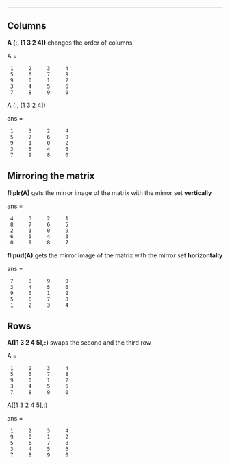 -----


## Columns

**A (:, [1 3 2 4])** changes the order of columns

A =

     1     2     3     4
     5     6     7     8
     9     0     1     2
     3     4     5     6
     7     8     9     0

A (:, [1 3 2 4])

ans =

     1     3     2     4
     5     7     6     8
     9     1     0     2
     3     5     4     6
     7     9     8     0



## Mirroring the matrix

**fliplr(A)** gets the mirror image of the matrix with the mirror set **vertically**

ans =

     4     3     2     1
     8     7     6     5
     2     1     0     9
     6     5     4     3
     0     9     8     7




**flipud(A)** gets the mirror image of the matrix with the mirror set **horizontally**

ans =

     7     8     9     0
     3     4     5     6
     9     0     1     2
     5     6     7     8
     1     2     3     4



## Rows
**A([1 3 2 4 5],:)** swaps the second and the third row

A =

     1     2     3     4
     5     6     7     8
     9     0     1     2
     3     4     5     6
     7     8     9     0

A([1 3 2 4 5],:)

ans =

     1     2     3     4
     9     0     1     2
     5     6     7     8
     3     4     5     6
     7     8     9     0
